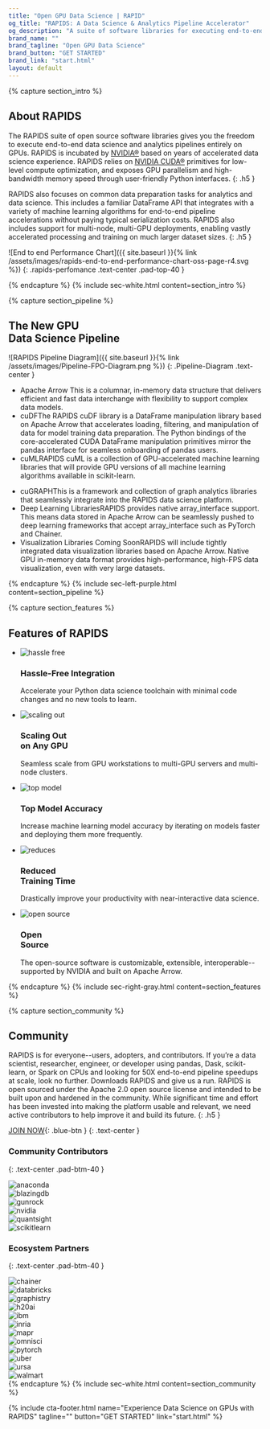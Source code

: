 ```yaml
---
title: "Open GPU Data Science | RAPID"
og_title: "RAPIDS: A Data Science & Analytics Pipeline Accelerator"
og_description: "A suite of software libraries for executing end-to-end data science completely on GPUs"
brand_name: ""
brand_tagline: "Open GPU Data Science"
brand_button: "GET STARTED"
brand_link: "start.html"
layout: default
---
```

{% capture section_intro %}
## About RAPIDS

The RAPIDS suite of open source software libraries gives you the freedom to execute end-to-end data science and analytics pipelines entirely on GPUs. RAPIDS is incubated by [NVIDIA&reg;](https://nvidia.com) based on years of accelerated data science experience. RAPIDS relies on [NVIDIA CUDA&reg;](https://developer.nvidia.com/cuda-toolkit) primitives for low-level compute optimization, and exposes GPU parallelism and high-bandwidth memory speed through user-friendly Python interfaces.
{: .h5 }

RAPIDS also focuses on common data preparation tasks for analytics and data science. This includes a familiar DataFrame API that integrates with a variety of machine learning algorithms for end-to-end pipeline accelerations without paying typical serialization costs. RAPIDS also includes support for multi-node, multi-GPU deployments, enabling vastly accelerated processing and training on much larger dataset sizes.
{: .h5 }

![End to end Performance Chart]({{ site.baseurl }}{% link /assets/images/rapids-end-to-end-performance-chart-oss-page-r4.svg %})
{: .rapids-perfomance .text-center .pad-top-40 }

{% endcapture %}
{% include sec-white.html content=section_intro %}

{% capture section_pipeline %}
## The New GPU <br> Data Science Pipeline

![RAPIDS Pipeline Diagram]({{ site.baseurl }}{% link /assets/images/Pipeline-FPO-Diagram.png %})
{: .Pipeline-Diagram .text-center }

<div class="gpu-list">
    <ul>
        <li>Apache Arrow <span>This is a columnar, in-memory data structure that delivers efficient and fast data interchange with flexibility to support complex data models.</span>
        </li>
        <li>cuDF<span>The RAPIDS cuDF library is a DataFrame manipulation library based on Apache Arrow that accelerates loading, filtering, and manipulation of data for model training data preparation. The Python bindings of the core-accelerated CUDA DataFrame manipulation primitives mirror the pandas interface for seamless onboarding of pandas users.</span>
        </li>
        <li>cuML<span>RAPIDS cuML is a collection of GPU-accelerated machine learning libraries that will provide GPU versions of all machine learning algorithms available in scikit-learn.</span>
        </li>
    </ul>
    <ul>
        <li>cuGRAPH<span>This is a framework and collection of graph analytics libraries that seamlessly integrate into the RAPIDS data science platform.</span>
        </li>
        <li>Deep Learning Libraries<span>RAPIDS provides native array_interface support. This means data stored in Apache Arrow can be seamlessly pushed to deep learning frameworks that accept array_interface such as PyTorch and Chainer.</span>
        </li>
        <li>Visualization Libraries Coming Soon<span>RAPIDS will include tightly integrated data visualization libraries based on Apache Arrow. Native GPU in-memory data format provides high-performance, high-FPS data visualization, even with very large datasets.</span>
        </li>
    </ul>
</div>
{% endcapture %}
{% include sec-left-purple.html content=section_pipeline %}

{% capture section_features %}
## Features of RAPIDS

<div class="features-row">
    <ul>
        <li>
            <img src="{{ site.baseurl }}{% link /assets/images/hassle-free.svg %}" alt="hassle free">
            <h3>Hassle-Free Integration</h3>
            <p>Accelerate your Python data science toolchain with minimal code changes and no new tools to
                learn.</p>
        </li>
        <li>
            <img src="{{ site.baseurl }}{% link /assets/images/scaling-out.svg %}" alt="scaling out">
            <h3>Scaling Out <br> on Any GPU</h3>
            <p>Seamless scale from GPU workstations to multi-GPU servers and multi-node clusters.</p>
        </li>
        <li>
            <img src="{{ site.baseurl }}{% link /assets/images/top-model.svg %}" alt="top model">
            <h3>Top Model Accuracy</h3>
            <p>Increase machine learning model accuracy by iterating on models faster and deploying them
                more frequently.</p>
        </li>
    </ul>
</div>

<div class="features-row">
    <ul>
        <li>
            <img src="{{ site.baseurl }}{% link /assets/images/reduces.svg %}" alt="reduces">
            <h3>Reduced <br> Training Time</h3>
            <p>Drastically improve your productivity with near-interactive data science.</p>
        </li>
        <li>
            <img src="{{ site.baseurl }}{% link /assets/images/open-source.svg %}" alt="open source">
            <h3>Open <br> Source</h3>
            <p>The open-source software is customizable, extensible, interoperable--supported by NVIDIA and
                built on Apache Arrow.</p>
        </li>
    </ul>
</div>
{% endcapture %}
{% include sec-right-gray.html content=section_features %}

{% capture section_community %}
## Community

RAPIDS is for everyone--users, adopters, and contributors. If you’re a data scientist, researcher, engineer, or developer using pandas, Dask, scikit-learn, or Spark on CPUs and looking for 50X end-to-end pipeline speedups at scale, look no further. Downloads RAPIDS and give us a run. RAPIDS is open sourced under the Apache 2.0 open source license and intended to be built upon and hardened in the community. While significant time and effort has been invested into making the platform usable and relevant, we need active contributors to help improve it and build its future.
{: .h5 }

[JOIN NOW](community.html){: .blue-btn }
{: .text-center }

### Community Contributors
{: .text-center .pad-btm-40 }

<div class="contributing-logos">
    <div class="contributing-logo">
        <img src="{{ site.baseurl }}{% link /assets/images/anaconda.png %}" alt="anaconda">
    </div>
    <div class="contributing-logo">
        <img src="{{ site.baseurl }}{% link /assets/images/blazingdb.png %}" alt="blazingdb">
    </div>
    <div class="contributing-logo">
        <img src="{{ site.baseurl }}{% link /assets/images/Gunrock_Color.png %}" alt="gunrock">
    </div>
    <div class="contributing-logo">
        <img src="{{ site.baseurl }}{% link /assets/images/NVLogo_2D_H.png %}" alt="nvidia">
    </div>
    <div class="contributing-logo">
        <img src="{{ site.baseurl }}{% link /assets/images/quansight.png %}" alt="quantsight">
    </div>
    <div class="contributing-logo">
        <img src="{{ site.baseurl }}{% link /assets/images/scikit-learn_Color.png %}" alt="scikitlearn">
    </div>
</div>

### Ecosystem Partners
{: .text-center .pad-btm-40 }

<div class="contributing-logos">
    <div class="contributing-logo">
        <img src="{{ site.baseurl }}{% link /assets/images/Chainer-logo.png %}" alt="chainer">
    </div>
    <div class="contributing-logo">
        <img src="{{ site.baseurl }}{% link /assets/images/databricks-logo.png %}" alt="databricks">
    </div>
    <div class="contributing-logo">
        <img src="{{ site.baseurl }}{% link /assets/images/graphistry.png %}" alt="graphistry">
    </div>
    <div class="contributing-logo">
        <img src="{{ site.baseurl }}{% link /assets/images/gpu-ventures-h2o-ai-logo.png %}" alt="h20ai">
    </div>
    <div class="contributing-logo">
        <img src="{{ site.baseurl }}{% link /assets/images/ibm-logo.png %}" alt="ibm">
    </div>
    <div class="contributing-logo">
        <img src="{{ site.baseurl }}{% link /assets/images/INRIA_CORPO_SANS_SIGNATURE_RVB.png %}" alt="inria">
    </div>
    <div class="contributing-logo">
        <img src="{{ site.baseurl }}{% link /assets/images/MapR_Color.png %}" alt="mapr">
    </div>
    <div class="contributing-logo">
        <img src="{{ site.baseurl }}{% link /assets/images/omni_sci_logo.png %}" alt="omnisci">
    </div>
    <div class="contributing-logo">
        <img src="{{ site.baseurl }}{% link /assets/images/PyTorch_logo.png %}" alt="pytorch">
    </div>
    <div class="contributing-logo">
        <img src="{{ site.baseurl }}{% link /assets/images/uber_logo_2018.png %}" alt="uber">
    </div>
    <div class="contributing-logo">
        <img src="{{ site.baseurl }}{% link /assets/images/ursa_logo.png %}" alt="ursa">
    </div>
    <div class="contributing-logo">
        <img src="{{ site.baseurl }}{% link /assets/images/walmart_labs.png %}" alt="walmart">
    </div>
</div>
{% endcapture %}
{% include sec-white.html content=section_community %}


{% include cta-footer.html 
name="Experience Data Science on GPUs with RAPIDS" 
tagline=""
button="GET STARTED"
link="start.html"
%}

